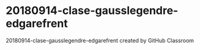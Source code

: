 # 20180914-clase-gausslegendre-edgarefrent
20180914-clase-gausslegendre-edgarefrent created by GitHub Classroom

